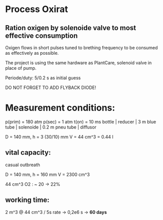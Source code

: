 # Process Oxirat 

## Ration oxigen by solenoide valve to most effective consumption

Oxigen flows in short pulses tuned to brething frequency to be consumed as effectively as possible.

The project is using the same hardware as PlantCare, solenoid valve in place of pump.

Periode/duty: 5/0.2 s as initial guess

DO NOT FORGET TO ADD FLYBACK DIODE!

# Measurement conditions:

p(prim) = 180 atm
p(sec) = 1 atm
t(on) = 10 ms
bottle | reducer | 3 m blue tube | solenoide | 0.2 m pneu tube | diffusor

D = 140 mm, h = 3 (30/10) mm
V = 44 cm^3 = 0.44 l


## vital capacity:

casual outbreath

D = 140 mm, h = 160 mm
V = 2300 cm^3

44 cm^3 O2 : ~ 20 -> 22% 

## working time:

2 m^3 @ 44 cm^3 / 5s rate -> 0,2e6 s -> __60 days__





